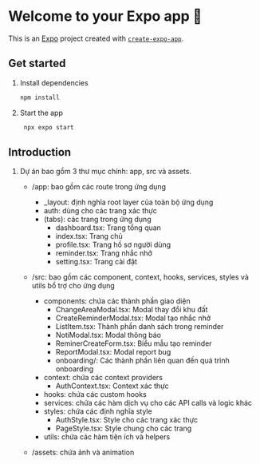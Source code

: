 # Welcome to your Expo app 👋

This is an [Expo](https://expo.dev) project created with [`create-expo-app`](https://www.npmjs.com/package/create-expo-app).

## Get started

1. Install dependencies

   ```bash
   npm install
   ```

2. Start the app

   ```bash
    npx expo start
   ```

## Introduction

1. Dự án bao gồm 3 thư mục chính: app, src và assets.

   - /app: bao gồm các route trong ứng dụng
      + _layout: định nghĩa root layer của toàn bộ ứng dụng
      + auth: dùng cho các trang xác thực
      + (tabs): các trang trong ứng dụng
         * dashboard.tsx: Trang tổng quan
         * index.tsx: Trang chủ
         * profile.tsx: Trang hồ sơ người dùng
         * reminder.tsx: Trang nhắc nhở
         * setting.tsx: Trang cài đặt
   
   - /src: bao gồm các component, context, hooks, services, styles và utils bổ trợ cho ứng dụng
      + components: chứa các thành phần giao diện
         * ChangeAreaModal.tsx: Modal thay đổi khu đất
         * CreateReminderModal.tsx: Modal tạo nhắc nhở
         * ListItem.tsx: Thành phần danh sách trong reminder
         * NotiModal.tsx: Modal thông báo
         * ReminerCreateForm.tsx: Biểu mẫu tạo reminder
         * ReportModal.tsx: Modal report bug
         * onboarding/: Các thành phần liên quan đến quá trình onboarding
      + context: chứa các context providers
         * AuthContext.tsx: Context xác thực
      + hooks: chứa các custom hooks
      + services: chứa các hàm dịch vụ cho các API calls và logic khác
      + styles: chứa các định nghĩa style
         * AuthStyle.tsx: Style cho các trang xác thực
         * PageStyle.tsx: Style chung cho các trang
      + utils: chứa các hàm tiện ích và helpers

   - /assets: chứa ảnh và animation

